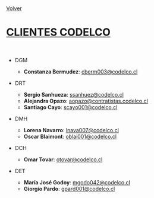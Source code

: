 <link rel="stylesheet" type="text/css" href="../styles.css">
<br>

[Volver](codelco.md)
<br>

# <u>CLIENTES CODELCO</u>
<br>

- <span class="department">DGM</span>
  - **Constanza Bermudez**: cberm003@codelco.cl

- <span class="department">DRT</span>
  - **Sergio Sanhueza**: ssanhuez@codelco.cl
  - **Alejandra Opazo**: aopazo@contratistas.codelco.cl
  - **Santiago Cayo**: scayo001@codelco.cl

- <span class="department">DMH</span>
  - **Lorena Navarro**: lnava007@codelco.cl
  - **Oscar Blaimont**: oblai001@codelco.cl

- <span class="department">DCH</span>
  - **Omar Tovar**: otovar@codelco.cl

- <span class="department">DET</span>
  - **María José Godoy**: mgodo042@codelco.cl
  - **Giorgio Pardo**: gpard001@codelco.cl